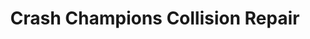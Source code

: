 ---
title: "Crash Champions Collision Repair"
url: /seattle/crash-champions-collision-repair/
shop: Autowerkstatt
---